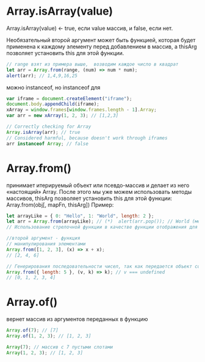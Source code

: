 # Array.isArray(value)

Array.isArray(value) ← true, если value массив, и false, если нет.

Необязательный второй аргумент может быть функцией, которая будет применена к каждому элементу перед добавлением в массив, а thisArg позволяет установить this для этой функции.

```js
// range взят из примера выше,	возводим каждое число в квадрат
let arr = Array.from(range, (num) => num * num);
alert(arr); // 1,4,9,16,25
```

можно instanceof, но instanceof для 

```js
var iframe = document.createElement("iframe");
document.body.appendChild(iframe);
xArray = window.frames[window.frames.length - 1].Array;
var arr = new xArray(1, 2, 3); // [1,2,3]

// Correctly checking for Array
Array.isArray(arr); // true
// Considered harmful, because doesn't work through iframes
arr instanceof Array; // false

```

# Array.from()

принимает итерируемый объект или псевдо-массив и делает из него «настоящий» Array. После этого мы уже можем использовать методы массивов, thisArg позволяет установить this для этой функции: Array.from(obj[, mapFn, thisArg])
Пример:

```js
let arrayLike = { 0: "Hello", 1: "World", length: 2 };
let arr = Array.from(arrayLike); // (*)  alert(arr.pop()); // World (метод работает)
// Использование стрелочной функции в качестве функции отображения для

//второй аргумент - функция
// манипулирования элементами
Array.from([1, 2, 3], (x) => x + x);
// [2, 4, 6]

// Генерирования последовательности чисел, так как передается объект со свойством length итератор определяет это как array-like объект
Array.from({ length: 5 }, (v, k) => k); // v === undefined
// [0, 1, 2, 3, 4]
```

# Array.of()

вернет массив из аргументов переданных в функцию

```js
Array.of(7); // [7]
Array.of(1, 2, 3); // [1, 2, 3]

Array(7); // массив с 7 пустыми слотами
Array(1, 2, 3); // [1, 2, 3]

```
